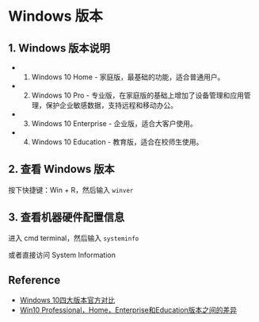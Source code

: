 # Windows 版本

## 1. Windows 版本说明
- 1. Windows 10 Home - 家庭版，最基础的功能，适合普通用户。
- 2. Windows 10 Pro - 专业版，在家庭版的基础上增加了设备管理和应用管理，保护企业敏感数据，支持远程和移动办公。
- 3. Windows 10 Enterprise - 企业版，适合大客户使用。
- 4. Windows 10 Education - 教育版，适合在校师生使用。

## 2. 查看 Windows 版本

按下快捷键：Win + R，然后输入 `winver`

## 3. 查看机器硬件配置信息

进入 cmd terminal，然后输入 `systeminfo`

或者直接访问 System Information

## Reference
- [Windows 10四大版本官方对比](https://news.mydrivers.com/1/437/437172.htm)
- [Win10 Professional，Home，Enterprise和Education版本之间的差异](http://www.ghost580.com/zixun/2019-02-17/27448.html)
